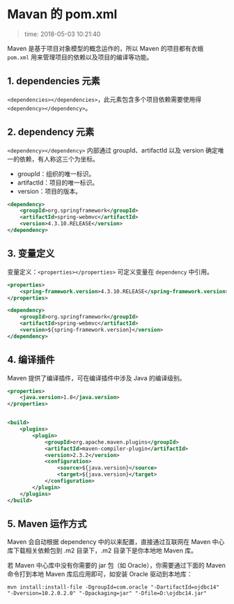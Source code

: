 # Mavan 的 pom.xml
>time: 2018-05-03 10:21:40  

Maven 是基于项目对象模型的概念运作的，所以 Maven 的项目都有衣蛾 `pom.xml` 用来管理项目的依赖以及项目的编译等功能。

## 1. dependencies 元素
`<dependencies></dependencies>`，此元素包含多个项目依赖需要使用得`<dependency></dependency>`。
## 2. dependency 元素
`<dependency></dependency>` 内部通过 groupId、artifactId 以及 version 确定唯一的依赖，有人称这三个为坐标。
* groupId：组织的唯一标识。
* artifactId：项目的唯一标识。
* version：项目的版本。
```xml
<dependency>
    <groupId>org.springframework</groupId>
    <artifactId>spring-webmvc</artifactId>
    <version>4.3.10.RELEASE</version>
</dependency>
```

## 3. 变量定义
变量定义：`<properties></properties>` 可定义变量在 `dependency` 中引用。

```xml
<properties>
    <spring-framework.version>4.3.10.RELEASE</spring-framework.version>
</properties>

<dependency>
    <groupId>org.springframework</groupId>
    <artifactId>spring-webmvc</artifactId>
    <version>${spring-framework.version}</version>
</dependency>
```

## 4. 编译插件
Maven 提供了编译插件，可在编译插件中涉及 Java 的编译级别。
```xml
<properties>
    <java.version>1.8</java.version>
</properties>


<build>
    <plugins>
        <plugin>
            <groupId>org.apache.maven.plugins</groupId>
            <artifactId>maven-compiler-plugin</artifactId>
            <version>2.3.2</version>
            <configuration>
                <source>${java.version}</source>
                <target>${java.version}</target>
            </configuration>
        </plugin>
    </plugins>
</build>
```


## 5. Maven 运作方式
Maven 会自动根据 dependency 中的以来配置，直接通过互联网在 Maven 中心库下载相关依赖包到 .m2 目录下，.m2 目录下是你本地地 Maven 库。

若 Maven 中心库中没有你需要的 jar 包（如 Oracle），你需要通过下面的 Maven 命令打到本地 Maven 库后应用即可，如安装 Oracle 驱动到本地库：
```shell
mvn install:install-file -DgroupId=com.oracle "-DartifactId=ojdbc14" "-Dversion=10.2.0.2.0" "-Dpackaging=jar" "-Dfile=D:\ojdbc14.jar"
```